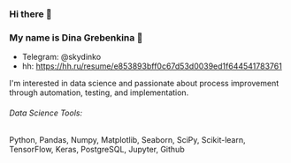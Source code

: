 ### Hi there 👋

### My name is Dina Grebenkina :raising_hand: 

- Telegram: @skydinko
- hh: https://hh.ru/resume/e853893bff0c67d53d0039ed1f644541783761

I'm interested in data science and passionate about process improvement through automation, testing, and implementation. 

###### Data Science Tools: 
Python, Pandas, Numpy, Matplotlib, Seaborn, SciPy, Scikit-learn, TensorFlow, Keras, PostgreSQL, Jupyter, Github
<br><br>
